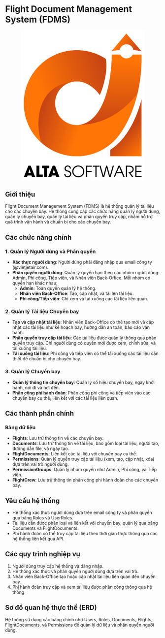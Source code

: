 # Flight Document Management System (FDMS)

<p align="center">
  <img src="Docs/Logo-Alta-Software.png" alt="ALTA SOFTWARE" width="400"/>
</p>

## Giới thiệu

Flight Document Management System (FDMS) là hệ thống quản lý tài liệu cho các chuyến bay. Hệ thống cung cấp các chức năng quản lý người dùng, quản lý chuyến bay, quản lý tài liệu và phân quyền truy cập, nhằm hỗ trợ quá trình vận hành và chuẩn bị cho các chuyến bay.

## Các chức năng chính

### 1. Quản lý Người dùng và Phân quyền
- **Xác thực người dùng**: Người dùng phải đăng nhập qua email công ty (@vietjetair.com).
- **Phân quyền người dùng**: Quản lý quyền hạn theo các nhóm người dùng: Admin, Phi công, Tiếp viên, và Nhân viên Back-Office. Mỗi nhóm có quyền hạn khác nhau:
  - **Admin**: Toàn quyền quản lý hệ thống.
  - **Nhân viên Back-Office**: Tạo, cập nhật, và tải lên tài liệu.
  - **Phi công/Tiếp viên**: Chỉ xem và tải xuống các tài liệu liên quan.

### 2. Quản lý Tài liệu Chuyến bay
- **Tạo và cập nhật tài liệu**: Nhân viên Back-Office có thể tạo mới và cập nhật các tài liệu như kế hoạch bay, hướng dẫn an toàn, báo cáo vận hành.
- **Phân quyền truy cập tài liệu**: Các tài liệu được quản lý thông qua phân quyền truy cập. Chỉ người dùng có quyền mới được xem, chỉnh sửa, và tải xuống tài liệu.
- **Tải xuống tài liệu**: Phi công và tiếp viên có thể tải xuống các tài liệu cần thiết để chuẩn bị cho chuyến bay.

### 3. Quản lý Chuyến bay
- **Quản lý thông tin chuyến bay**: Quản lý số hiệu chuyến bay, ngày khởi hành, nơi đi và nơi đến.
- **Phân công phi hành đoàn**: Phân công phi công và tiếp viên vào các chuyến bay cụ thể, liên kết với các tài liệu liên quan.

## Các thành phần chính

### Bảng dữ liệu
- **Flights**: Lưu trữ thông tin về các chuyến bay.
- **Documents**: Lưu trữ thông tin về tài liệu, bao gồm loại tài liệu, người tạo, đường dẫn file, và ngày tạo.
- **FlightDocuments**: Liên kết các tài liệu với chuyến bay cụ thể.
- **Permissions**: Quản lý quyền truy cập tài liệu (xem, tạo, cập nhật, xóa) dựa trên vai trò người dùng.
- **PermissionGroups**: Quản lý nhóm quyền như Admin, Phi công, và Tiếp viên.
- **FlightCrew**: Lưu trữ thông tin phân công phi hành đoàn cho các chuyến bay.

## Yêu cầu hệ thống
- Hệ thống xác thực người dùng dựa trên email công ty và phân quyền qua bảng Roles và UserRoles.
- Tài liệu cần được phân loại và liên kết với chuyến bay, quản lý qua bảng Documents và FlightDocuments.
- Phi hành đoàn có thể truy cập tài liệu theo thời gian thực thông qua các hệ thống liên kết qua API.

## Các quy trình nghiệp vụ
1. Người dùng truy cập hệ thống và đăng nhập.
2. Hệ thống xác thực và phân quyền người dùng dựa trên vai trò.
3. Nhân viên Back-Office tạo hoặc cập nhật tài liệu liên quan đến chuyến bay.
4. Phi hành đoàn truy cập và xem tài liệu được phân công thông qua hệ thống.

## Sơ đồ quan hệ thực thể (ERD)
Hệ thống sử dụng các bảng chính như Users, Roles, Documents, Flights, FlightDocuments, và Permissions để quản lý dữ liệu và phân quyền người dùng.
